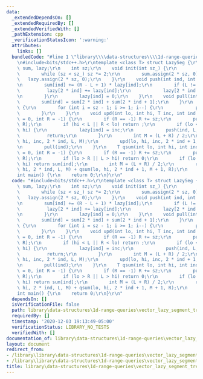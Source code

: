 ```yaml
---
data:
  _extendedDependsOn: []
  _extendedRequiredBy: []
  _extendedVerifiedWith: []
  _pathExtension: cpp
  _verificationStatusIcon: ':warning:'
  attributes:
    links: []
  bundledCode: "#line 1 \"library\\\\data-structures\\\\1d-range-queries\\\\vector_lazy_segment_tree.cpp\"\
    \n#include<bits/stdc++.h>\r\ntemplate <class T> struct LazySeg {\r\n    std::vector<T>\
    \ sum, lazy;\r\n    int sz;\r\n    void init(int sz_) {\r\n        sz = 1;\r\n\
    \        while (sz < sz_) sz *= 2;\r\n        sum.assign(2 * sz, 0);\r\n     \
    \   lazy.assign(2 * sz, 0);\r\n    }\r\n    void push(int ind, int L, int R) {\r\
    \n        sum[ind] += (R - L + 1) * lazy[ind];\r\n        if (L != R) {\r\n  \
    \          lazy[2 * ind] += lazy[ind];\r\n            lazy[2 * ind + 1] += lazy[ind];\r\
    \n        }\r\n        lazy[ind] = 0;\r\n    }\r\n    void pull(int ind) {\r\n\
    \        sum[ind] = sum[2 * ind] + sum[2 * ind + 1];\r\n    }\r\n    void build()\
    \ {\r\n        for (int i = sz - 1; i >= 1; i--) {\r\n            pull(i);\r\n\
    \        }\r\n    }\r\n    void upd(int lo, int hi, T inc, int ind = 1, int L\
    \ = 0, int R = -1) {\r\n        if (R == -1) R += sz;\r\n        push(ind, L,\
    \ R);\r\n        if (hi < L || R < lo) return ;\r\n        if (lo <= L && R <=\
    \ hi) {\r\n            lazy[ind] = inc;\r\n            push(ind, L, R);\r\n  \
    \          return;\r\n        }\r\n        int M = (L + R) / 2;\r\n        upd(lo,\
    \ hi, inc, 2 * ind, L, M);\r\n        upd(lo, hi, inc, 2 * ind + 1, M + 1, R);\r\
    \n        pull(ind);\r\n    }\r\n    T qsum(int lo, int hi, int ind = 1, int L\
    \ = 0, int R = -1) {\r\n        if (R == -1) R += sz;\r\n        push(ind, L,\
    \ R);\r\n        if (lo > R || L > hi) return 0;\r\n        if (lo <= L && R <=\
    \ hi) return sum[ind];\r\n        int M = (L + R) / 2;\r\n        return qsum(lo,\
    \ hi, 2 * ind, L, M) + qsum(lo, hi, 2 * ind + 1, M + 1, R);\r\n    }\r\n};\r\n\
    int main() {\r\n    return 0;\r\n}\r\n"
  code: "#include<bits/stdc++.h>\r\ntemplate <class T> struct LazySeg {\r\n    std::vector<T>\
    \ sum, lazy;\r\n    int sz;\r\n    void init(int sz_) {\r\n        sz = 1;\r\n\
    \        while (sz < sz_) sz *= 2;\r\n        sum.assign(2 * sz, 0);\r\n     \
    \   lazy.assign(2 * sz, 0);\r\n    }\r\n    void push(int ind, int L, int R) {\r\
    \n        sum[ind] += (R - L + 1) * lazy[ind];\r\n        if (L != R) {\r\n  \
    \          lazy[2 * ind] += lazy[ind];\r\n            lazy[2 * ind + 1] += lazy[ind];\r\
    \n        }\r\n        lazy[ind] = 0;\r\n    }\r\n    void pull(int ind) {\r\n\
    \        sum[ind] = sum[2 * ind] + sum[2 * ind + 1];\r\n    }\r\n    void build()\
    \ {\r\n        for (int i = sz - 1; i >= 1; i--) {\r\n            pull(i);\r\n\
    \        }\r\n    }\r\n    void upd(int lo, int hi, T inc, int ind = 1, int L\
    \ = 0, int R = -1) {\r\n        if (R == -1) R += sz;\r\n        push(ind, L,\
    \ R);\r\n        if (hi < L || R < lo) return ;\r\n        if (lo <= L && R <=\
    \ hi) {\r\n            lazy[ind] = inc;\r\n            push(ind, L, R);\r\n  \
    \          return;\r\n        }\r\n        int M = (L + R) / 2;\r\n        upd(lo,\
    \ hi, inc, 2 * ind, L, M);\r\n        upd(lo, hi, inc, 2 * ind + 1, M + 1, R);\r\
    \n        pull(ind);\r\n    }\r\n    T qsum(int lo, int hi, int ind = 1, int L\
    \ = 0, int R = -1) {\r\n        if (R == -1) R += sz;\r\n        push(ind, L,\
    \ R);\r\n        if (lo > R || L > hi) return 0;\r\n        if (lo <= L && R <=\
    \ hi) return sum[ind];\r\n        int M = (L + R) / 2;\r\n        return qsum(lo,\
    \ hi, 2 * ind, L, M) + qsum(lo, hi, 2 * ind + 1, M + 1, R);\r\n    }\r\n};\r\n\
    int main() {\r\n    return 0;\r\n}\r\n"
  dependsOn: []
  isVerificationFile: false
  path: library\data-structures\1d-range-queries\vector_lazy_segment_tree.cpp
  requiredBy: []
  timestamp: '2020-12-03 19:13:49-05:00'
  verificationStatus: LIBRARY_NO_TESTS
  verifiedWith: []
documentation_of: library\data-structures\1d-range-queries\vector_lazy_segment_tree.cpp
layout: document
redirect_from:
- /library\library\data-structures\1d-range-queries\vector_lazy_segment_tree.cpp
- /library\library\data-structures\1d-range-queries\vector_lazy_segment_tree.cpp.html
title: library\data-structures\1d-range-queries\vector_lazy_segment_tree.cpp
---
```

